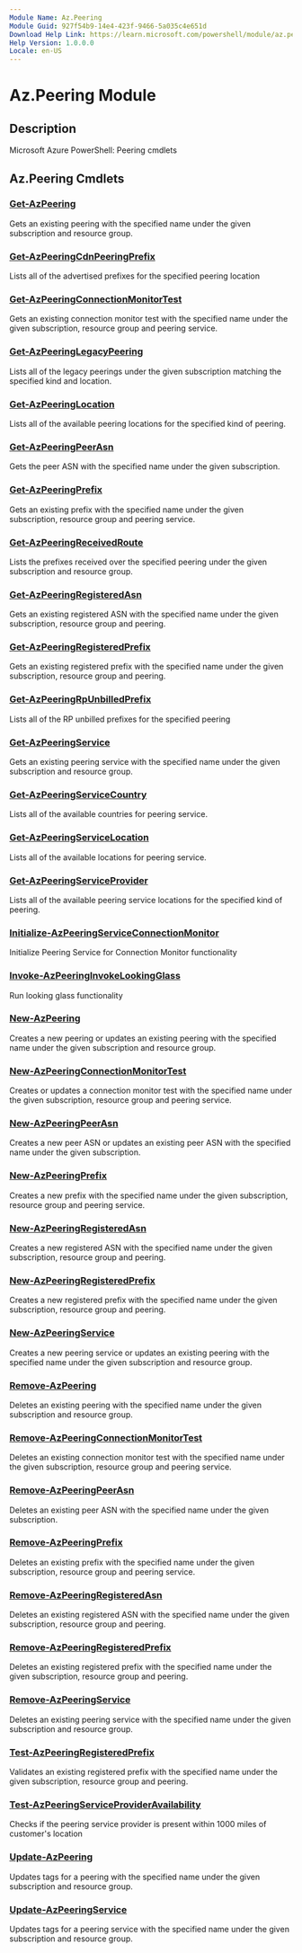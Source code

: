 ```yaml
---
Module Name: Az.Peering
Module Guid: 927f54b9-14e4-423f-9466-5a035c4e651d
Download Help Link: https://learn.microsoft.com/powershell/module/az.peering
Help Version: 1.0.0.0
Locale: en-US
---
```


# Az.Peering Module
## Description
Microsoft Azure PowerShell: Peering cmdlets

## Az.Peering Cmdlets
### [Get-AzPeering](Get-AzPeering.md)
Gets an existing peering with the specified name under the given subscription and resource group.

### [Get-AzPeeringCdnPeeringPrefix](Get-AzPeeringCdnPeeringPrefix.md)
Lists all of the advertised prefixes for the specified peering location

### [Get-AzPeeringConnectionMonitorTest](Get-AzPeeringConnectionMonitorTest.md)
Gets an existing connection monitor test with the specified name under the given subscription, resource group and peering service.

### [Get-AzPeeringLegacyPeering](Get-AzPeeringLegacyPeering.md)
Lists all of the legacy peerings under the given subscription matching the specified kind and location.

### [Get-AzPeeringLocation](Get-AzPeeringLocation.md)
Lists all of the available peering locations for the specified kind of peering.

### [Get-AzPeeringPeerAsn](Get-AzPeeringPeerAsn.md)
Gets the peer ASN with the specified name under the given subscription.

### [Get-AzPeeringPrefix](Get-AzPeeringPrefix.md)
Gets an existing prefix with the specified name under the given subscription, resource group and peering service.

### [Get-AzPeeringReceivedRoute](Get-AzPeeringReceivedRoute.md)
Lists the prefixes received over the specified peering under the given subscription and resource group.

### [Get-AzPeeringRegisteredAsn](Get-AzPeeringRegisteredAsn.md)
Gets an existing registered ASN with the specified name under the given subscription, resource group and peering.

### [Get-AzPeeringRegisteredPrefix](Get-AzPeeringRegisteredPrefix.md)
Gets an existing registered prefix with the specified name under the given subscription, resource group and peering.

### [Get-AzPeeringRpUnbilledPrefix](Get-AzPeeringRpUnbilledPrefix.md)
Lists all of the RP unbilled prefixes for the specified peering

### [Get-AzPeeringService](Get-AzPeeringService.md)
Gets an existing peering service with the specified name under the given subscription and resource group.

### [Get-AzPeeringServiceCountry](Get-AzPeeringServiceCountry.md)
Lists all of the available countries for peering service.

### [Get-AzPeeringServiceLocation](Get-AzPeeringServiceLocation.md)
Lists all of the available locations for peering service.

### [Get-AzPeeringServiceProvider](Get-AzPeeringServiceProvider.md)
Lists all of the available peering service locations for the specified kind of peering.

### [Initialize-AzPeeringServiceConnectionMonitor](Initialize-AzPeeringServiceConnectionMonitor.md)
Initialize Peering Service for Connection Monitor functionality

### [Invoke-AzPeeringInvokeLookingGlass](Invoke-AzPeeringInvokeLookingGlass.md)
Run looking glass functionality

### [New-AzPeering](New-AzPeering.md)
Creates a new peering or updates an existing peering with the specified name under the given subscription and resource group.

### [New-AzPeeringConnectionMonitorTest](New-AzPeeringConnectionMonitorTest.md)
Creates or updates a connection monitor test with the specified name under the given subscription, resource group and peering service.

### [New-AzPeeringPeerAsn](New-AzPeeringPeerAsn.md)
Creates a new peer ASN or updates an existing peer ASN with the specified name under the given subscription.

### [New-AzPeeringPrefix](New-AzPeeringPrefix.md)
Creates a new prefix with the specified name under the given subscription, resource group and peering service.

### [New-AzPeeringRegisteredAsn](New-AzPeeringRegisteredAsn.md)
Creates a new registered ASN with the specified name under the given subscription, resource group and peering.

### [New-AzPeeringRegisteredPrefix](New-AzPeeringRegisteredPrefix.md)
Creates a new registered prefix with the specified name under the given subscription, resource group and peering.

### [New-AzPeeringService](New-AzPeeringService.md)
Creates a new peering service or updates an existing peering with the specified name under the given subscription and resource group.

### [Remove-AzPeering](Remove-AzPeering.md)
Deletes an existing peering with the specified name under the given subscription and resource group.

### [Remove-AzPeeringConnectionMonitorTest](Remove-AzPeeringConnectionMonitorTest.md)
Deletes an existing connection monitor test with the specified name under the given subscription, resource group and peering service.

### [Remove-AzPeeringPeerAsn](Remove-AzPeeringPeerAsn.md)
Deletes an existing peer ASN with the specified name under the given subscription.

### [Remove-AzPeeringPrefix](Remove-AzPeeringPrefix.md)
Deletes an existing prefix with the specified name under the given subscription, resource group and peering service.

### [Remove-AzPeeringRegisteredAsn](Remove-AzPeeringRegisteredAsn.md)
Deletes an existing registered ASN with the specified name under the given subscription, resource group and peering.

### [Remove-AzPeeringRegisteredPrefix](Remove-AzPeeringRegisteredPrefix.md)
Deletes an existing registered prefix with the specified name under the given subscription, resource group and peering.

### [Remove-AzPeeringService](Remove-AzPeeringService.md)
Deletes an existing peering service with the specified name under the given subscription and resource group.

### [Test-AzPeeringRegisteredPrefix](Test-AzPeeringRegisteredPrefix.md)
Validates an existing registered prefix with the specified name under the given subscription, resource group and peering.

### [Test-AzPeeringServiceProviderAvailability](Test-AzPeeringServiceProviderAvailability.md)
Checks if the peering service provider is present within 1000 miles of customer's location

### [Update-AzPeering](Update-AzPeering.md)
Updates tags for a peering with the specified name under the given subscription and resource group.

### [Update-AzPeeringService](Update-AzPeeringService.md)
Updates tags for a peering service with the specified name under the given subscription and resource group.

